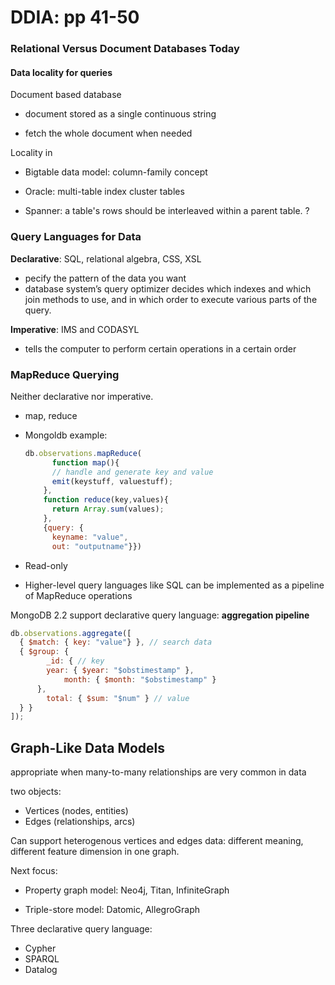 # DDIA: pp 41-50



### Relational Versus Document Databases Today

#### Data locality for queries

Document based database

- document stored as a single continuous string

- fetch the whole document when needed

  

Locality in

- Bigtable data model: column-family concept

- Oracle: multi-table index cluster tables
- Spanner: a table's rows should be interleaved within a parent table. ?



### Query Languages for Data

**Declarative**: SQL, relational algebra, CSS, XSL

- pecify the pattern of the data you want
- database system’s query optimizer decides which indexes and which join methods to use, and in which order to execute various parts of the query.



**Imperative**: IMS and CODASYL

- tells the computer to perform certain operations in a certain order



### MapReduce Querying

Neither declarative nor imperative.

- map, reduce

- Mongoldb example:

  ```javascript
  db.observations.mapReduce(
    	function map(){
        // handle and generate key and value
        emit(keystuff, valuestuff);
      }, 
      function reduce(key,values){
        return Array.sum(values);
      }, 
      {query: {
        keyname: "value", 
        out: "outputname"}})
  ```
- Read-only

- Higher-level query languages like SQL can be implemented as a pipeline of MapReduce operations



MongoDB 2.2 support declarative query language: **aggregation pipeline**

```javascript
db.observations.aggregate([
  { $match: { key: "value"} }, // search data
  { $group: {
    	_id: { // key
        year: { $year: "$obstimestamp" },
    		month: { $month: "$obstimestamp" }
      },
   		total: { $sum: "$num" } // value
  } }
]);
```



## Graph-Like Data Models

appropriate when many-to-many relationships are very common in data



two objects:

- Vertices (nodes, entities)
- Edges (relationships, arcs)



Can support heterogenous vertices and edges data: different meaning, different feature dimension in one graph.



Next focus:

- Property graph model: Neo4j, Titan, InfiniteGraph

- Triple-store model: Datomic, AllegroGraph

Three declarative query language:

- Cypher
- SPARQL
- Datalog

